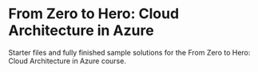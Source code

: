 # From Zero to Hero: Cloud Architecture in Azure
Starter files and fully finished sample solutions for the From Zero to Hero: Cloud Architecture in Azure course.
